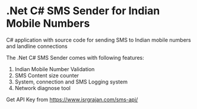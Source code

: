 # .Net C# SMS Sender for Indian Mobile Numbers
C# application with source code for sending SMS to Indian mobile numbers and landline connections

The .Net C# SMS Sender comes with following features:
1. Indian Mobile Number Validation
2. SMS Content size counter
3. System, connection and SMS Logging system
4. Network diagnose tool

Get API Key from https://www.isrgrajan.com/sms-api/

